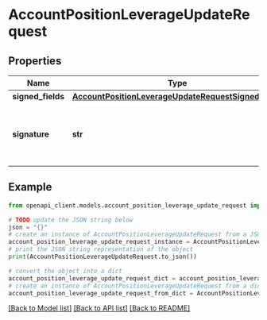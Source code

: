# AccountPositionLeverageUpdateRequest


## Properties

Name | Type | Description | Notes
------------ | ------------- | ------------- | -------------
**signed_fields** | [**AccountPositionLeverageUpdateRequestSignedFields**](AccountPositionLeverageUpdateRequestSignedFields.md) |  | 
**signature** | **str** | The signature of the request, encoded from the signedFields | 

## Example

```python
from openapi_client.models.account_position_leverage_update_request import AccountPositionLeverageUpdateRequest

# TODO update the JSON string below
json = "{}"
# create an instance of AccountPositionLeverageUpdateRequest from a JSON string
account_position_leverage_update_request_instance = AccountPositionLeverageUpdateRequest.from_json(json)
# print the JSON string representation of the object
print(AccountPositionLeverageUpdateRequest.to_json())

# convert the object into a dict
account_position_leverage_update_request_dict = account_position_leverage_update_request_instance.to_dict()
# create an instance of AccountPositionLeverageUpdateRequest from a dict
account_position_leverage_update_request_from_dict = AccountPositionLeverageUpdateRequest.from_dict(account_position_leverage_update_request_dict)
```
[[Back to Model list]](../README.md#documentation-for-models) [[Back to API list]](../README.md#documentation-for-api-endpoints) [[Back to README]](../README.md)


